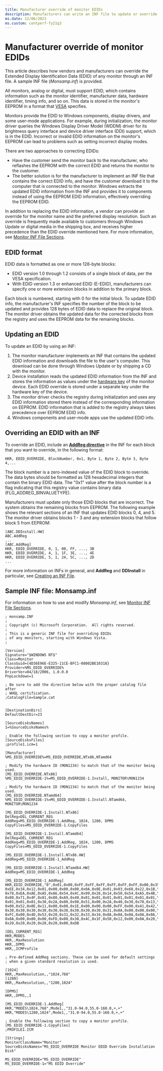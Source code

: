 ```yaml
---
title: Manufacturer override of monitor EDIDs
description: Manufacturers can write an INF file to update or override the Extended Display Identification Data (EDID) of any monitor.
ms.date: 12/06/2023
ms.custom: contperf-fy21q3
---
```


# Manufacturer override of monitor EDIDs

This article describes how vendors and manufacturers can override the Extended Display Identification Data (EDID) of any monitor through an INF file. A sample INF file (*Monsamp.inf*) is provided.

All monitors, analog or digital, must support EDID, which contains information such as the monitor identifier, manufacturer data, hardware identifier, timing info, and so on. This data is stored in the monitor's EEPROM in a format that [VESA](https://vesa.org/) specifies.

Monitors provide the EDID to Windows components, display drivers, and some user-mode applications. For example, during initialization, the monitor driver queries the Windows Display Driver Model (WDDM) driver for its brightness query interface and device driver interface (DDI) support, which is in the EDID. Incorrect or invalid EDID information on the monitor's EEPROM can lead to problems such as setting incorrect display modes.

There are two approaches to correcting EDIDs:

- Have the customer send the monitor back to the manufacturer, who reflashes the EEPROM with the correct EDID and returns the monitor to the customer.
- The better solution is for the manufacturer to implement an INF file that contains the correct EDID info, and have the customer download it to the computer that is connected to the monitor. Windows extracts the updated EDID information from the INF and provides it to components instead of using the EEPROM EDID information, effectively overriding the EEPROM EDID.

In addition to replacing the EDID information, a vendor can provide an override for the monitor name and the preferred display resolution. Such an override is frequently made available to customers through Windows Update or digital media in the shipping box, and receives higher precedence than the EDID override mentioned here. For more information, see [Monitor INF File Sections](monitor-inf-file-sections.md).

## EDID format

EDID data is formatted as one or more 128-byte blocks:

- EDID version 1.0 through 1.2 consists of a single block of data, per the VESA specification.
- With EDID version 1.3 or enhanced EDID (E-EDID), manufacturers can specify one or more extension blocks in addition to the primary block.

Each block is numbered, starting with 0 for the initial block. To update EDID info, the manufacturer's INF specifies the number of the block to be updated and provides 128 bytes of EDID data to replace the original block. The monitor driver obtains the updated data for the corrected blocks from the registry and uses the EEPROM data for the remaining blocks.

## Updating an EDID

To update an EDID by using an INF:

1. The monitor manufacturer implements an INF that contains the updated EDID information and downloads the file to the user's computer. This download can be done through Windows Update or by shipping a CD with the monitor.
2. Device installation reads the updated EDID information from the INF and stores the information as values under the [hardware key](../install/opening-a-device-s-hardware-key.md) of the monitor device. Each EDID override is stored under a separate key under the hardware key of the device.
3. The monitor driver checks the registry during initialization and uses any EDID information stored there instead of the corresponding information on EEPROM. EDID information that is added to the registry always takes precedence over EEPROM EDID info.
4. Windows components and user-mode apps use the updated EDID info.

## Overriding an EDID with an INF

To override an EDID, include an [**AddReg directive**](../install/inf-addreg-directive.md) in the INF for each block that you want to override, in the following format:

```inf
HKR, EDID_OVERRIDE, BlockNumber, 0x1, Byte 1, Byte 2, Byte 3, Byte 4,...
```

The block number is a zero-indexed value of the EDID block to override. The data bytes should be formatted as 128 hexadecimal integers that contain the binary EDID data. The "0x1" value after the block number is a flag indicating that this registry value contains binary data (FLG_ADDREG_BINVALUETYPE).

Manufacturers must update only those EDID blocks that are incorrect. The system obtains the remaining blocks from EEPROM. The following example shows the relevant sections of an INF that updates EDID blocks 0, 4, and 5. The monitor driver obtains blocks 1 - 3 and any extension blocks that follow block 5 from EEPROM:

```inf
[ABC.DDInstall.HW]
ABC.AddReg
...
[ABC.AddReg]
HKR, EDID_OVERRIDE, 0, 1, 00, FF, ..., 3B
HKR, EDID_OVERRIDE, 4, 1, 1F, 3E, ..., 4E
HKR, EDID_OVERRIDE, 5, 1, 24, 5C, ..., 2D
...
```

For more information on INFs in general, and **AddReg** and **DDInstall** in particular, see [Creating an INF File](../hid/creating-an-inf-file.md).

## Sample INF file: Monsamp.inf

For information on how to use and modify *Monsamp.inf*, see [Monitor INF File Sections](monitor-inf-file-sections.md).

```inf
; monsamp.INF
;
; Copyright (c) Microsoft Corporation.  All rights reserved.
;
; This is a generic INF file for overriding EDIDs
; of any monitors, starting with Windows Vista.
;

[Version]
Signature="$WINDOWS NT$"
Class=Monitor
ClassGuid={4D36E96E-E325-11CE-BFC1-08002BE10318}
Provider=%MS_EDID_OVERRIDE%
DriverVer=04/18/2006, 1.0.0.0
PnpLockdown=1

; Be sure to add the directive below with the proper catalog file after
; WHQL certification.
;CatalogFile=Sample.cat


[DestinationDirs]
DefaultDestDir=23

[SourceDisksNames]
1=%SourceDisksNames%

; Enable the following section to copy a monitor profile.
[SourceDisksFiles]
;profile1.icm=1

[Manufacturer]
%MS_EDID_OVERRIDE%=MS_EDID_OVERRIDE,NTx86,NTamd64

; Modify the hardware ID (MON1234) to match that of the monitor being used.
[MS_EDID_OVERRIDE.NTx86]
%MS_EDID_OVERRIDE-1%=MS_EDID_OVERRIDE-1.Install, MONITOR\MON1234

; Modify the hardware ID (MON1234) to match that of the monitor being used.
[MS_EDID_OVERRIDE.NTamd64]
%MS_EDID_OVERRIDE-1%=MS_EDID_OVERRIDE-1.Install.NTamd64, MONITOR\MON1234

[MS_EDID_OVERRIDE-1.Install.NTx86]
DelReg=DEL_CURRENT_REG
AddReg=MS_EDID_OVERRIDE-1.AddReg, 1024, 1280, DPMS
CopyFiles=MS_EDID_OVERRIDE-1.CopyFiles

[MS_EDID_OVERRIDE-1.Install.NTamd64]
DelReg=DEL_CURRENT_REG
AddReg=MS_EDID_OVERRIDE-1.AddReg, 1024, 1280, DPMS
CopyFiles=MS_EDID_OVERRIDE-1.CopyFiles

[MS_EDID_OVERRIDE-1.Install.NTx86.HW]
AddReg=MS_EDID_OVERRIDE-1_AddReg

[MS_EDID_OVERRIDE-1.Install.NTamd64.HW]
AddReg=MS_EDID_OVERRIDE-1_AddReg

[MS_EDID_OVERRIDE-1_AddReg]
HKR,EDID_OVERRIDE,"0",0x01,0x00,0xFF,0xFF,0xFF,0xFF,0xFF,0xFF,0x00,0x35,\
0xEE,0x34,0x12,0x01,0x00,0x00,0x00,0x0A,0x0E,0x01,0x03,0x68,0x22,0x1B,\
0x78,0xEA,0xAE,0xA5,0xA6,0x54,0x4C,0x99,0x26,0x14,0x50,0x54,0xA5,0x4B,\
0x00,0x71,0x4F,0x81,0x80,0xA9,0x40,0x01,0x01,0x01,0x01,0x01,0x01,0x01,\
0x01,0x01,0x01,0x30,0x2A,0x00,0x98,0x51,0x00,0x2A,0x40,0x30,0x70,0x13,\
0x00,0x52,0x0E,0x11,0x00,0x00,0x1E,0x00,0x00,0x00,0xFF,0x00,0x41,0x42,\
0x30,0x30,0x30,0x30,0x30,0x30,0x30,0x30,0x30,0x31,0x0A,0x00,0x00,0x00,\
0xFC,0x00,0x4D,0x53,0x20,0x31,0x32,0x33,0x34,0x0A,0x0A,0x0A,0x0A,0x0A,\
0x0A,0x00,0x00,0x00,0xFD,0x00,0x38,0x4C,0x1F,0x50,0x12,0x00,0x0A,0x20,\
0x20,0x20,0x20,0x20,0x20,0x00,0xDB

[DEL_CURRENT_REG]
HKR,MODES
HKR,,MaxResolution
HKR,,DPMS
HKR,,ICMProfile

; Pre-defined AddReg sections. These can be used for default settings
; when a given standard resolution is used.

[1024]
HKR,,MaxResolution,,"1024,768"
[1280]
HKR,,MaxResolution,,"1280,1024"

[DPMS]
HKR,,DPMS,,1

[MS_EDID_OVERRIDE-1.AddReg]
HKR,"MODES\1024,768",Mode1,,"31.0-94.0,55.0-160.0,+,+"
HKR,"MODES\1280,1024",Mode1,,"31.0-94.0,55.0-160.0,+,+"

; Enable the following section to copy a monitor profile.
[MS_EDID_OVERRIDE-1.CopyFiles]
;PROFILE1.ICM

[Strings]
MonitorClassName="Monitor"
SourceDisksNames="MS_EDID_OVERRIDE Monitor EDID Override Installation Disk"

MS_EDID_OVERRIDE="MS_EDID_OVERRIDE"
MS_EDID_OVERRIDE-1="MS EDID Override"
```
